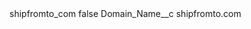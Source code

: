 <?xml version="1.0" encoding="UTF-8"?>
<CustomMetadata xmlns="http://soap.sforce.com/2006/04/metadata" xmlns:xsi="http://www.w3.org/2001/XMLSchema-instance" xmlns:xsd="http://www.w3.org/2001/XMLSchema">
    <label>shipfromto_com</label>
    <protected>false</protected>
    <values>
        <field>Domain_Name__c</field>
        <value xsi:type="xsd:string">shipfromto.com</value>
    </values>
</CustomMetadata>
